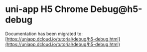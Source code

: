 # uni-app H5 Chrome Debug@h5-debug

Documentation has been migrated to: [https://uniapp.dcloud.io/tutorial/debug/h5-debug.html](https://uniapp.dcloud.io/tutorial/debug/h5-debug.html)